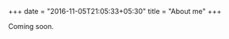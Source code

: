 +++
date = "2016-11-05T21:05:33+05:30"
title = "About me"
+++

Coming soon.

<!-- ![alt text](/img/photos/seattlecover.PNG) -->

